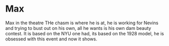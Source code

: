 # Max
Max in the theatre
THe chasm is where he is at, he is working for Nevins and trying to bust out on his own, all he wants is his own dam beauty contest. It is based on the NYU one had, its based on the 1928 model, he is obsessed with this event and now it shows.
